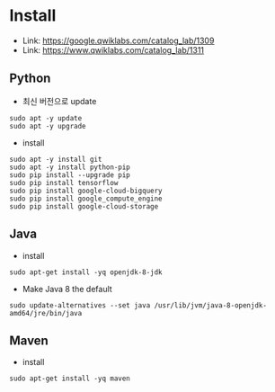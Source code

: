# Install
- Link: https://google.qwiklabs.com/catalog_lab/1309
- Link:  https://www.qwiklabs.com/catalog_lab/1311

## Python
- 최신 버전으로 update
~~~
sudo apt -y update
sudo apt -y upgrade
~~~

- install
~~~
sudo apt -y install git
sudo apt -y install python-pip
sudo pip install --upgrade pip
sudo pip install tensorflow
sudo pip install google-cloud-bigquery
sudo pip install google_compute_engine
sudo pip install google-cloud-storage
~~~

## Java
- install
~~~
sudo apt-get install -yq openjdk-8-jdk
~~~
- Make Java 8 the default
~~~
sudo update-alternatives --set java /usr/lib/jvm/java-8-openjdk-amd64/jre/bin/java
~~~

## Maven
- install
~~~
sudo apt-get install -yq maven
~~~